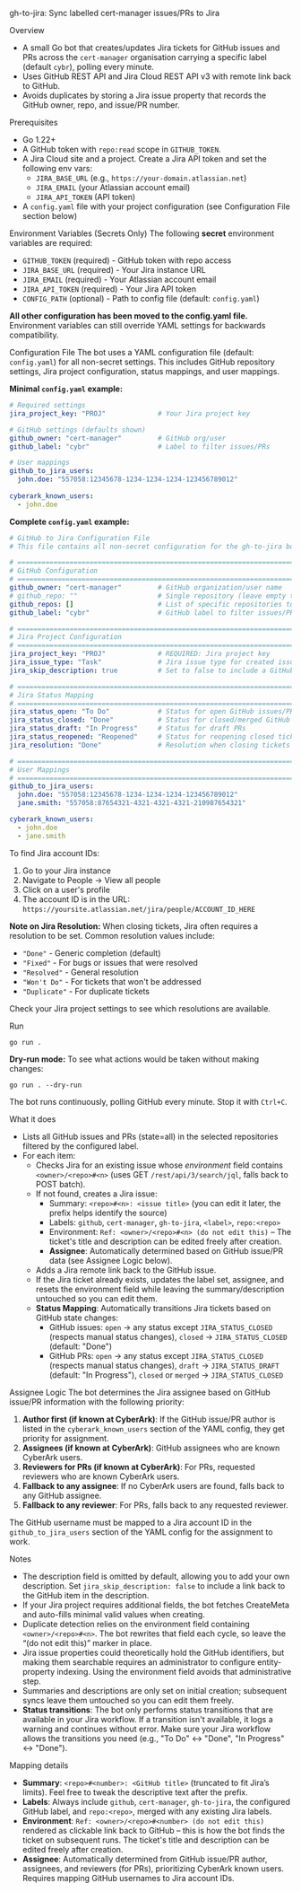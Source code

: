 gh-to-jira: Sync labelled cert-manager issues/PRs to Jira

Overview
- A small Go bot that creates/updates Jira tickets for GitHub issues and PRs across the `cert-manager` organisation carrying a specific label (default `cybr`), polling every minute.
- Uses GitHub REST API and Jira Cloud REST API v3 with remote link back to GitHub.
- Avoids duplicates by storing a Jira issue property that records the GitHub owner, repo, and issue/PR number.

Prerequisites
- Go 1.22+
- A GitHub token with `repo:read` scope in `GITHUB_TOKEN`.
- A Jira Cloud site and a project. Create a Jira API token and set the following env vars:
  - `JIRA_BASE_URL` (e.g., `https://your-domain.atlassian.net`)
  - `JIRA_EMAIL` (your Atlassian account email)
  - `JIRA_API_TOKEN` (API token)
- A `config.yaml` file with your project configuration (see Configuration File section below)

Environment Variables (Secrets Only)
The following **secret** environment variables are required:
- `GITHUB_TOKEN` (required) - GitHub token with repo access
- `JIRA_BASE_URL` (required) - Your Jira instance URL
- `JIRA_EMAIL` (required) - Your Atlassian account email  
- `JIRA_API_TOKEN` (required) - Your Jira API token
- `CONFIG_PATH` (optional) - Path to config file (default: `config.yaml`)

**All other configuration has been moved to the config.yaml file.** Environment variables can still override YAML settings for backwards compatibility.

Configuration File
The bot uses a YAML configuration file (default: `config.yaml`) for all non-secret settings. This includes GitHub repository settings, Jira project configuration, status mappings, and user mappings.

**Minimal `config.yaml` example:**
```yaml
# Required settings
jira_project_key: "PROJ"             # Your Jira project key

# GitHub settings (defaults shown)
github_owner: "cert-manager"         # GitHub org/user
github_label: "cybr"                 # Label to filter issues/PRs

# User mappings
github_to_jira_users:
  john.doe: "557058:12345678-1234-1234-1234-123456789012"
  
cyberark_known_users:
  - john.doe
```

**Complete `config.yaml` example:**
```yaml
# GitHub to Jira Configuration File
# This file contains all non-secret configuration for the gh-to-jira bot

# =============================================================================
# GitHub Configuration
# =============================================================================
github_owner: "cert-manager"         # GitHub organization/user name
# github_repo: ""                    # Single repository (leave empty to use github_repos or scan all)
github_repos: []                     # List of specific repositories to monitor
github_label: "cybr"                 # GitHub label to filter issues/PRs

# =============================================================================
# Jira Project Configuration  
# =============================================================================
jira_project_key: "PROJ"             # REQUIRED: Jira project key
jira_issue_type: "Task"              # Jira issue type for created issues
jira_skip_description: true          # Set to false to include a GitHub link in the description field (default: true)

# =============================================================================
# Jira Status Mapping
# =============================================================================
jira_status_open: "To Do"            # Status for open GitHub issues/PRs
jira_status_closed: "Done"           # Status for closed/merged GitHub issues/PRs  
jira_status_draft: "In Progress"     # Status for draft PRs
jira_status_reopened: "Reopened"     # Status for reopening closed tickets
jira_resolution: "Done"              # Resolution when closing tickets

# =============================================================================
# User Mappings
# =============================================================================
github_to_jira_users:
  john.doe: "557058:12345678-1234-1234-1234-123456789012"
  jane.smith: "557058:87654321-4321-4321-4321-210987654321"

cyberark_known_users:
  - john.doe
  - jane.smith
```

To find Jira account IDs:
1. Go to your Jira instance
2. Navigate to People → View all people
3. Click on a user's profile
4. The account ID is in the URL: `https://yoursite.atlassian.net/jira/people/ACCOUNT_ID_HERE`

**Note on Jira Resolution:** When closing tickets, Jira often requires a resolution to be set. Common resolution values include:
- `"Done"` - Generic completion (default)
- `"Fixed"` - For bugs or issues that were resolved
- `"Resolved"` - General resolution
- `"Won't Do"` - For tickets that won't be addressed
- `"Duplicate"` - For duplicate tickets

Check your Jira project settings to see which resolutions are available.

Run
```
go run .
```

**Dry-run mode:** To see what actions would be taken without making changes:
```
go run . --dry-run
```

The bot runs continuously, polling GitHub every minute. Stop it with `Ctrl+C`.

What it does
- Lists all GitHub issues and PRs (state=all) in the selected repositories filtered by the configured label.
- For each item:
  - Checks Jira for an existing issue whose *environment* field contains `<owner>/<repo>#<n>` (uses GET `/rest/api/3/search/jql`, falls back to POST batch).
  - If not found, creates a Jira issue:
    - Summary: `<repo>#<n>: <issue title>` (you can edit it later, the prefix helps identify the source)
    - Labels: `github`, `cert-manager`, `gh-to-jira`, `<label>`, `repo:<repo>`
    - Environment: `Ref: <owner>/<repo>#<n> (do not edit this)` – The ticket's title and description can be edited freely after creation.
    - **Assignee**: Automatically determined based on GitHub issue/PR data (see Assignee Logic below).
  - Adds a Jira remote link back to the GitHub issue.
  - If the Jira ticket already exists, updates the label set, assignee, and resets the environment field while leaving the summary/description untouched so you can edit them.
  - **Status Mapping**: Automatically transitions Jira tickets based on GitHub state changes:
    - GitHub issues: `open` → any status except `JIRA_STATUS_CLOSED` (respects manual status changes), `closed` → `JIRA_STATUS_CLOSED` (default: "Done")
    - GitHub PRs: `open` → any status except `JIRA_STATUS_CLOSED` (respects manual status changes), `draft` → `JIRA_STATUS_DRAFT` (default: "In Progress"), `closed` or `merged` → `JIRA_STATUS_CLOSED`

Assignee Logic
The bot determines the Jira assignee based on GitHub issue/PR information with the following priority:
1. **Author first (if known at CyberArk)**: If the GitHub issue/PR author is listed in the `cyberark_known_users` section of the YAML config, they get priority for assignment.
2. **Assignees (if known at CyberArk)**: GitHub assignees who are known CyberArk users.
3. **Reviewers for PRs (if known at CyberArk)**: For PRs, requested reviewers who are known CyberArk users.
4. **Fallback to any assignee**: If no CyberArk users are found, falls back to any GitHub assignee.
5. **Fallback to any reviewer**: For PRs, falls back to any requested reviewer.

The GitHub username must be mapped to a Jira account ID in the `github_to_jira_users` section of the YAML config for the assignment to work.

Notes
- The description field is omitted by default, allowing you to add your own description. Set `jira_skip_description: false` to include a link back to the GitHub item in the description.
- If your Jira project requires additional fields, the bot fetches CreateMeta and auto-fills minimal valid values when creating.
- Duplicate detection relies on the environment field containing `<owner>/<repo>#<n>`. The bot rewrites that field each cycle, so leave the “(do not edit this)” marker in place.
- Jira issue properties could theoretically hold the GitHub identifiers, but making them searchable requires an administrator to configure entity-property indexing. Using the environment field avoids that administrative step.
- Summaries and descriptions are only set on initial creation; subsequent syncs leave them untouched so you can edit them freely.
- **Status transitions**: The bot only performs status transitions that are available in your Jira workflow. If a transition isn't available, it logs a warning and continues without error. Make sure your Jira workflow allows the transitions you need (e.g., "To Do" ↔ "Done", "In Progress" ↔ "Done").

Mapping details
- **Summary**: `<repo>#<number>: <GitHub title>` (truncated to fit Jira’s limits). Feel free to tweak the descriptive text after the prefix.
- **Labels**: Always include `github`, `cert-manager`, `gh-to-jira`, the configured GitHub label, and `repo:<repo>`, merged with any existing Jira labels.
- **Environment**: `Ref: <owner>/<repo>#<number> (do not edit this)` rendered as clickable link back to GitHub – this is how the bot finds the ticket on subsequent runs. The ticket's title and description can be edited freely after creation.
- **Assignee**: Automatically determined from GitHub issue/PR author, assignees, and reviewers (for PRs), prioritizing CyberArk known users. Requires mapping GitHub usernames to Jira account IDs.
